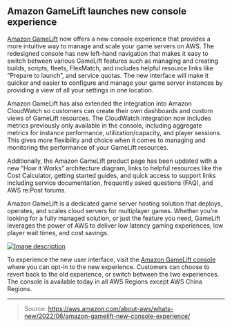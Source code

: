 ## Amazon GameLift launches new console experience

[Amazon GameLift](https://aws.amazon.com/gamelift/) now offers a new console experience that provides a more intuitive way to manage and scale your game servers on AWS. The redesigned console has new left-hand navigation that makes it easy to switch between various GameLift features such as managing and creating builds, scripts, fleets, FlexMatch, and includes helpful resource links like “Prepare to launch”, and service quotas. The new interface will make it quicker and easier to configure and manage your game server instances by providing a view of all your settings in one location.

Amazon GameLift has also extended the integration into Amazon CloudWatch so customers can create their own dashboards and custom views of GameLift resources. The CloudWatch integration now includes metrics previously only available in the console, including aggregate metrics for instance performance, utilization/capacity, and player sessions. This gives more flexibility and choice when it comes to managing and monitoring the performance of your GameLift resources.

Additionally, the Amazon GameLift product page has been updated with a new “How it Works” architecture diagram, links to helpful resources like the Cost Calculator, getting started guides, and quick access to support links including service documentation, frequently asked questions (FAQ), and AWS re:Post forums.

Amazon GameLift is a dedicated game server hosting solution that deploys, operates, and scales cloud servers for multiplayer games. Whether you’re looking for a fully managed solution, or just the feature you need, GameLift leverages the power of AWS to deliver low latency gaming experiences, low player wait times, and cost savings.

[![Image description](https://dev-to-uploads.s3.amazonaws.com/uploads/articles/5m15zsqp4eb1szj9b681.png)](https://k21technologies.samcart.com/referral/gBBzLUFj/wZNqvQpM5mBn2g53)

To experience the new user interface, visit the [Amazon GameLift console](https://console.aws.amazon.com/gamelift) where you can opt-in to the new experience. Customers can choose to revert back to the old experience, or switch between the two experiences. The console is available today in all AWS Regions except AWS China Regions.

---

> Source: https://aws.amazon.com/about-aws/whats-new/2022/06/amazon-gamelift-new-console-experience/